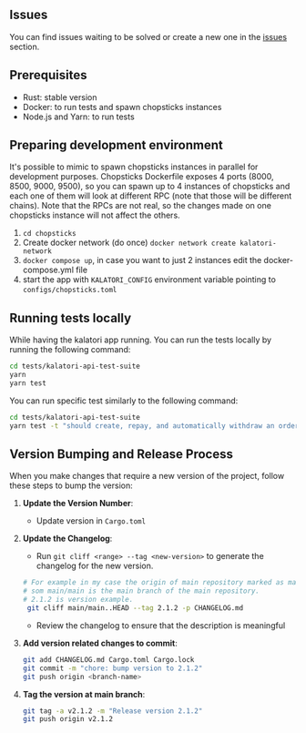 ## Issues

You can find issues waiting to be solved or create a new one in the [issues](https://github.com/Alzymologist/Kalatori-backend/issues) section.

## Prerequisites

- Rust: stable version
- Docker: to run tests and spawn chopsticks instances
- Node.js and Yarn: to run tests

## Preparing development environment

It's possible to mimic to spawn chopsticks instances in parallel for development purposes. 
Chopsticks Dockerfile exposes 4 ports (8000, 8500, 9000, 9500), so you can spawn up to 4 instances of chopsticks and each one of them will look at different RPC (note that those will be different chains).
Note that the RPCs are not real, so the changes made on one chopsticks instance will not affect the others.

1. `cd chopsticks`
2. Create docker network (do once) `docker network create kalatori-network`
3. `docker compose up`, in case you want to just 2 instances edit the docker-compose.yml file
4. start the app with `KALATORI_CONFIG` environment variable pointing to `configs/chopsticks.toml`

## Running tests locally

While having the kalatori app running. You can run the tests locally by running the following command:

```bash
cd tests/kalatori-api-test-suite
yarn
yarn test
```

You can run specific test similarly to the following command:

```bash
cd tests/kalatori-api-test-suite
yarn test -t "should create, repay, and automatically withdraw an order in USDC"
```

## Version Bumping and Release Process

When you make changes that require a new version of the project, follow these steps to bump the version:

1. **Update the Version Number**:
    - Update version in `Cargo.toml`

2. **Update the Changelog**:
    - Run `git cliff <range> --tag <new-version>` to generate the changelog for the new version.
   ```bash
   # For example in my case the origin of main repository marked as main,
   # som main/main is the main branch of the main repository.
   # 2.1.2 is version example.  
    git cliff main/main..HEAD --tag 2.1.2 -p CHANGELOG.md 
   ```
    - Review the changelog to ensure that the description is meaningful

3. **Add version related changes to commit**:
   ```bash
   git add CHANGELOG.md Cargo.toml Cargo.lock
   git commit -m "chore: bump version to 2.1.2"
   git push origin <branch-name>
    ```

4. **Tag the version at main branch**:
    ```bash
    git tag -a v2.1.2 -m "Release version 2.1.2"
    git push origin v2.1.2
    ```


